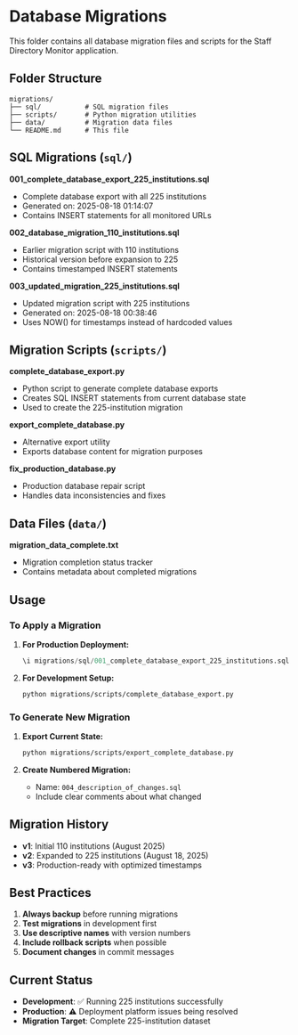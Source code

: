 # Database Migrations

This folder contains all database migration files and scripts for the Staff Directory Monitor application.

## Folder Structure

```
migrations/
├── sql/           # SQL migration files
├── scripts/       # Python migration utilities
├── data/          # Migration data files
└── README.md      # This file
```

## SQL Migrations (`sql/`)

**001_complete_database_export_225_institutions.sql**
- Complete database export with all 225 institutions
- Generated on: 2025-08-18 01:14:07
- Contains INSERT statements for all monitored URLs

**002_database_migration_110_institutions.sql** 
- Earlier migration script with 110 institutions
- Historical version before expansion to 225
- Contains timestamped INSERT statements

**003_updated_migration_225_institutions.sql**
- Updated migration script with 225 institutions  
- Generated on: 2025-08-18 00:38:46
- Uses NOW() for timestamps instead of hardcoded values

## Migration Scripts (`scripts/`)

**complete_database_export.py**
- Python script to generate complete database exports
- Creates SQL INSERT statements from current database state
- Used to create the 225-institution migration

**export_complete_database.py**
- Alternative export utility
- Exports database content for migration purposes

**fix_production_database.py**
- Production database repair script
- Handles data inconsistencies and fixes

## Data Files (`data/`)

**migration_data_complete.txt**
- Migration completion status tracker
- Contains metadata about completed migrations

## Usage

### To Apply a Migration

1. **For Production Deployment:**
   ```sql
   \i migrations/sql/001_complete_database_export_225_institutions.sql
   ```

2. **For Development Setup:**
   ```bash
   python migrations/scripts/complete_database_export.py
   ```

### To Generate New Migration

1. **Export Current State:**
   ```bash
   python migrations/scripts/export_complete_database.py
   ```

2. **Create Numbered Migration:**
   - Name: `004_description_of_changes.sql`
   - Include clear comments about what changed

## Migration History

- **v1**: Initial 110 institutions (August 2025)
- **v2**: Expanded to 225 institutions (August 18, 2025)
- **v3**: Production-ready with optimized timestamps

## Best Practices

1. **Always backup** before running migrations
2. **Test migrations** in development first
3. **Use descriptive names** with version numbers
4. **Include rollback scripts** when possible
5. **Document changes** in commit messages

## Current Status

- **Development**: ✅ Running 225 institutions successfully
- **Production**: ⚠️ Deployment platform issues being resolved
- **Migration Target**: Complete 225-institution dataset